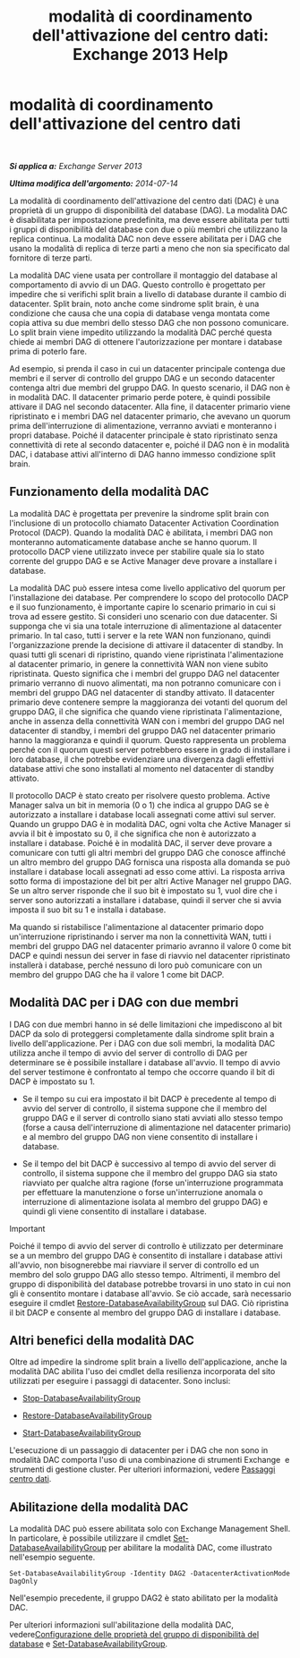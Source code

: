 ﻿---
title: "modalità di coordinamento dell'attivazione del centro dati: Exchange 2013 Help"
TOCTitle: modalità di coordinamento dell'attivazione del centro dati
ms:assetid: 57e4bf22-eeae-42a5-beb3-d68d06489592
ms:mtpsurl: https://technet.microsoft.com/it-it/library/Dd979790(v=EXCHG.150)
ms:contentKeyID: 50480659
ms.date: 01/02/2018
mtps_version: v=EXCHG.150
ms.translationtype: HT
---

# modalità di coordinamento dell'attivazione del centro dati

 

_**Si applica a:** Exchange Server 2013_

_**Ultima modifica dell'argomento:** 2014-07-14_

La modalità di coordinamento dell'attivazione del centro dati (DAC) è una proprietà di un gruppo di disponibilità del database (DAG). La modalità DAC è disabilitata per impostazione predefinita, ma deve essere abilitata per tutti i gruppi di disponibilità del database con due o più membri che utilizzano la replica continua. La modalità DAC non deve essere abilitata per i DAG che usano la modalità di replica di terze parti a meno che non sia specificato dal fornitore di terze parti.

La modalità DAC viene usata per controllare il montaggio del database al comportamento di avvio di un DAG. Questo controllo è progettato per impedire che si verifichi split brain a livello di database durante il cambio di datacenter. Split brain, noto anche come sindrome split brain, è una condizione che causa che una copia di database venga montata come copia attiva su due membri dello stesso DAG che non possono comunicare. Lo split brain viene impedito utilizzando la modalità DAC perché questa chiede ai membri DAG di ottenere l'autorizzazione per montare i database prima di poterlo fare.

Ad esempio, si prenda il caso in cui un datacenter principale contenga due membri e il server di controllo del gruppo DAG e un secondo datacenter contenga altri due membri del gruppo DAG. In questo scenario, il DAG non è in modalità DAC. Il datacenter primario perde potere, è quindi possibile attivare il DAG nel secondo datacenter. Alla fine, il datacenter primario viene ripristinato e i membri DAG nel datacenter primario, che avevano un quorum prima dell'interruzione di alimentazione, verranno avviati e monteranno i propri database. Poiché il datacenter principale è stato ripristinato senza connettività di rete al secondo datacenter e, poiché il DAG non è in modalità DAC, i database attivi all'interno di DAG hanno immesso condizione split brain.

## Funzionamento della modalità DAC

La modalità DAC è progettata per prevenire la sindrome split brain con l'inclusione di un protocollo chiamato Datacenter Activation Coordination Protocol (DACP). Quando la modalità DAC è abilitata, i membri DAG non monteranno automaticamente database anche se hanno quorum. Il protocollo DACP viene utilizzato invece per stabilire quale sia lo stato corrente del gruppo DAG e se Active Manager deve provare a installare i database.

La modalità DAC può essere intesa come livello applicativo del quorum per l'installazione dei database. Per comprendere lo scopo del protocollo DACP e il suo funzionamento, è importante capire lo scenario primario in cui si trova ad essere gestito. Si consideri uno scenario con due datacenter. Si supponga che vi sia una totale interruzione di alimentazione al datacenter primario. In tal caso, tutti i server e la rete WAN non funzionano, quindi l'organizzazione prende la decisione di attivare il datacenter di standby. In quasi tutti gli scenari di ripristino, quando viene ripristinata l'alimentazione al datacenter primario, in genere la connettività WAN non viene subito ripristinata. Questo significa che i membri del gruppo DAG nel datacenter primario verranno di nuovo alimentati, ma non potranno comunicare con i membri del gruppo DAG nel datacenter di standby attivato. Il datacenter primario deve contenere sempre la maggioranza dei votanti del quorum del gruppo DAG, il che significa che quando viene ripristinata l'alimentazione, anche in assenza della connettività WAN con i membri del gruppo DAG nel datacenter di standby, i membri del gruppo DAG nel datacenter primario hanno la maggioranza e quindi il quorum. Questo rappresenta un problema perché con il quorum questi server potrebbero essere in grado di installare i loro database, il che potrebbe evidenziare una divergenza dagli effettivi database attivi che sono installati al momento nel datacenter di standby attivato.

Il protocollo DACP è stato creato per risolvere questo problema. Active Manager salva un bit in memoria (0 o 1) che indica al gruppo DAG se è autorizzato a installare i database locali assegnati come attivi sul server. Quando un gruppo DAG è in modalità DAC, ogni volta che Active Manager si avvia il bit è impostato su 0, il che significa che non è autorizzato a installare i database. Poiché è in modalità DAC, il server deve provare a comunicare con tutti gli altri membri del gruppo DAG che conosce affinché un altro membro del gruppo DAG fornisca una risposta alla domanda se può installare i database locali assegnati ad esso come attivi. La risposta arriva sotto forma di impostazione del bit per altri Active Manager nel gruppo DAG. Se un altro server risponde che il suo bit è impostato su 1, vuol dire che i server sono autorizzati a installare i database, quindi il server che si avvia imposta il suo bit su 1 e installa i database.

Ma quando si ristabilisce l'alimentazione al datacenter primario dopo un'interruzione ripristinando i server ma non la connettività WAN, tutti i membri del gruppo DAG nel datacenter primario avranno il valore 0 come bit DACP e quindi nessun dei server in fase di riavvio nel datacenter ripristinato installerà i database, perché nessuno di loro può comunicare con un membro del gruppo DAG che ha il valore 1 come bit DACP.

## Modalità DAC per i DAG con due membri

I DAG con due membri hanno in sé delle limitazioni che impediscono al bit DACP da solo di proteggersi completamente dalla sindrome split brain a livello dell'applicazione. Per i DAG con due soli membri, la modalità DAC utilizza anche il tempo di avvio del server di controllo di DAG per determinare se è possibile installare i database all'avvio. Il tempo di avvio del server testimone è confrontato al tempo che occorre quando il bit di DACP è impostato su 1.

  - Se il tempo su cui era impostato il bit DACP è precedente al tempo di avvio del server di controllo, il sistema suppone che il membro del gruppo DAG e il server di controllo siano stati avviati allo stesso tempo (forse a causa dell'interruzione di alimentazione nel datacenter primario) e al membro del gruppo DAG non viene consentito di installare i database.

  - Se il tempo del bit DACP è successivo al tempo di avvio del server di controllo, il sistema suppone che il membro del gruppo DAG sia stato riavviato per qualche altra ragione (forse un'interruzione programmata per effettuare la manutenzione o forse un'interruzione anomala o interruzione di alimentazione isolata al membro del gruppo DAG) e quindi gli viene consentito di installare i database.


> [!IMPORTANT]
> Poiché il tempo di avvio del server di controllo è utilizzato per determinare se a un membro del gruppo DAG è consentito di installare i database attivi all'avvio, non bisognerebbe mai riavviare il server di controllo ed un membro del solo gruppo DAG allo stesso tempo. Altrimenti, il membro del gruppo di disponibilità del database potrebbe trovarsi in uno stato in cui non gli è consentito montare i database all'avvio. Se ciò accade, sarà necessario eseguire il cmdlet <A href="https://technet.microsoft.com/it-it/library/dd351169(v=exchg.150)">Restore-DatabaseAvailabilityGroup</A> sul DAG. Ciò ripristina il bit DACP e consente al membro del gruppo DAG di installare i database.



## Altri benefici della modalità DAC

Oltre ad impedire la sindrome split brain a livello dell'applicazione, anche la modalità DAC abilita l'uso dei cmdlet della resilienza incorporata del sito utilizzati per eseguire i passaggi di datacenter. Sono inclusi:

  - [Stop-DatabaseAvailabilityGroup](https://technet.microsoft.com/it-it/library/dd335133\(v=exchg.150\))

  - [Restore-DatabaseAvailabilityGroup](https://technet.microsoft.com/it-it/library/dd351169\(v=exchg.150\))

  - [Start-DatabaseAvailabilityGroup](https://technet.microsoft.com/it-it/library/dd335076\(v=exchg.150\))

L'esecuzione di un passaggio di datacenter per i DAG che non sono in modalità DAC comporta l'uso di una combinazione di strumenti Exchange  e strumenti di gestione cluster. Per ulteriori informazioni, vedere [Passaggi centro dati](datacenter-switchovers-exchange-2013-help.md).

## Abilitazione della modalità DAC

La modalità DAC può essere abilitata solo con Exchange Management Shell. In particolare, è possibile utilizzare il cmdlet [Set-DatabaseAvailabilityGroup](https://technet.microsoft.com/it-it/library/dd297934\(v=exchg.150\)) per abilitare la modalità DAC, come illustrato nell'esempio seguente.

    Set-DatabaseAvailabilityGroup -Identity DAG2 -DatacenterActivationMode DagOnly

Nell'esempio precedente, il gruppo DAG2 è stato abilitato per la modalità DAC.

Per ulteriori informazioni sull'abilitazione della modalità DAC, vedere[Configurazione delle proprietà del gruppo di disponibilità del database](configure-database-availability-group-properties-exchange-2013-help.md) e [Set-DatabaseAvailabilityGroup](https://technet.microsoft.com/it-it/library/dd297934\(v=exchg.150\)).

